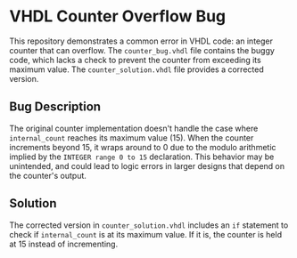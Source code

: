 # VHDL Counter Overflow Bug

This repository demonstrates a common error in VHDL code: an integer counter that can overflow. The `counter_bug.vhdl` file contains the buggy code, which lacks a check to prevent the counter from exceeding its maximum value. The `counter_solution.vhdl` file provides a corrected version.

## Bug Description

The original counter implementation doesn't handle the case where `internal_count` reaches its maximum value (15). When the counter increments beyond 15, it wraps around to 0 due to the modulo arithmetic implied by the `INTEGER range 0 to 15` declaration. This behavior may be unintended, and could lead to logic errors in larger designs that depend on the counter's output.

## Solution

The corrected version in `counter_solution.vhdl` includes an `if` statement to check if `internal_count` is at its maximum value. If it is, the counter is held at 15 instead of incrementing.
